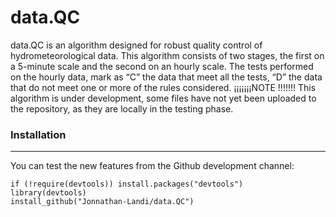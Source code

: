 # **data.QC**

data.QC is an algorithm designed for robust quality control of hydrometeorological data. This algorithm consists of two stages, the first on a 5-minute scale and the second on an hourly scale.
The tests performed on the hourly data, mark as “C” the data that meet all the tests, “D” the data that do not meet one or more of the rules considered.
¡¡¡¡¡¡¡NOTE !!!!!!!
This algorithm is under development, some files have not yet been uploaded to the repository, as they are locally in the testing phase.

### Installation

------------------------------------------------------------------------

You can test the new features from the Github development channel:

```         
if (!require(devtools)) install.packages("devtools") 
library(devtools)
install_github("Jonnathan-Landi/data.QC")
```
